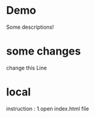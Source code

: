 # Demo

Some descriptions!

# some changes
change this Line

# local
instruction :
1.open index.html file